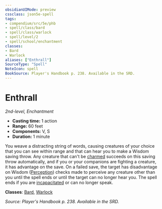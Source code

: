 ```yaml
---
obsidianUIMode: preview
cssclass: json5e-spell
tags:
- compendium/src/5e/phb
- spell/class/bard
- spell/class/warlock
- spell/level/2
- spell/school/enchantment
classes:
- Bard
- Warlock
aliases: ["Enthrall"]
SourceType: "Spell"
NoteIcon: spell
BookSource: Player's Handbook p. 238. Available in the SRD.
---
```

# Enthrall
*2nd-level, Enchantment*  

- **Casting time:** 1 action
- **Range:** 60 feet
- **Components:** V, S
- **Duration:** 1 minute

You weave a distracting string of words, causing creatures of your choice that you can see within range and that can hear you to make a Wisdom saving throw. Any creature that can't be [charmed](/2-Mechanics/CLI/rules/conditions.md#charmed) succeeds on this saving throw automatically, and if you or your companions are fighting a creature, it has advantage on the save. On a failed save, the target has disadvantage on Wisdom ([Perception](/2-Mechanics/CLI/rules/skills.md#Perception)) checks made to perceive any creature other than you until the spell ends or until the target can no longer hear you. The spell ends if you are [incapacitated](/2-Mechanics/CLI/rules/conditions.md#incapacitated) or can no longer speak.

**Classes**: [Bard](/2-Mechanics/CLI/classes/bard.md), [Warlock](/2-Mechanics/CLI/classes/warlock.md)

*Source: Player's Handbook p. 238. Available in the SRD.*